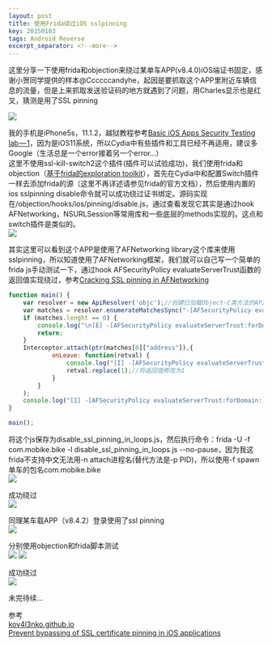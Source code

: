 ```yaml
---
layout: post
title: 使用Frida绕过iOS sslpinning
key: 20150103
tags: Android Reverse
excerpt_separator: <!--more-->
---
```

这里分享一下使用frida和objection来绕过某单车APP(v8.4.0)iOS端证书固定，感谢小贺同学提供的样本@Ccccccandyhe，起因是要抓取这个APP里附近车辆信息的流量，但是上来抓取发送验证码的地方就遇到了问题，用Charles显示也是红叉，猜测是用了SSL pinning
<!--more-->
![](https://raw.githubusercontent.com/la0s/la0s.github.io/master/screenshots/20181102.1.jpg)

我的手机是iPhone5s，11.1.2，越狱教程参考[Basic iOS Apps Security Testing lab — 1](https://medium.com/ehsahil/basic-ios-apps-security-testing-lab-1-2bf37c2a7d15)，因为是iOS11系统，所以Cydia中有些插件和工具已经不再适用，建议多Google（生活总是一个error接着另一个error...）  
这里不使用ssl-kill-switch2这个插件(插件可以试验成功)，我们使用frida和objection（[基于frida的exploration toolkit](https://github.com/sensepost/objection)），首先在Cydia中和配置Switch插件一样去添加frida的源（这里不再详述请参见frida的官方文档），然后使用内置的ios sslpinning disable命令就可以成功绕过证书绑定。源码实现在/objection/hooks/ios/pinning/disable.js，通过查看发现它其实是通过hook AFNetworking，NSURLSession等常用库和一些底层的methods实现的。这点和switch插件是类似的。  
![](https://raw.githubusercontent.com/la0s/la0s.github.io/master/screenshots/20181102.2.png)

其实这里可以看到这个APP是使用了AFNetworking library这个库来使用sslpinning，所以知道使用了AFNetworking框架，我们就可以自己写一个简单的frida js手动测试一下，通过hook AFSecurityPolicy evaluateServerTrust函数的返回值实现绕过，参考[Cracking SSL pinning in AFNetworking](https://kov4l3nko.github.io/blog/2018-06-17-afnetwork-disable-ssl-pinning/)
```javascript
function main() {
	var resolver = new ApiResolver('objc');//创建已加载Object-C类方法的API查找器
	var matches = resolver.enumerateMatchesSync("-[AFSecurityPolicy evaluateServerTrust:forDomain:]");//查找evaluateServerTrust:forDomain函数，返回数组类型
	if (matches.lenght == 0) {
		console.log("\n[E] -[AFSecurityPolicy evaluateServerTrust:forDomain:] is not found!\n");
		return;
	}
	Interceptor.attach(ptr(matches[0]["address"]),{
			onLeave: function(retval) {
				console.log("[I] -[AFSecurityPolicy evaluateServerTrust:forDomain:] hits!");
				retval.replace(1);//将返回值修改为1
			}
		}
	);
	console.log("[I] -[AFSecurityPolicy evaluateServerTrust:forDomain:] is hooked!\n")
}

main();
```
将这个js保存为disable_ssl_pinning_in_loops.js，然后执行命令：frida -U -f com.mobike.bike -l disable_ssl_pinning_in_loops.js \--no-pause，因为我这frida不支持中文无法用-n attach进程名(替代方法是-p PID)，所以使用-f spawn单车的包名com.mobike.bike  
![](https://raw.githubusercontent.com/la0s/la0s.github.io/master/screenshots/20181102.3.png)

成功绕过  
![](https://raw.githubusercontent.com/la0s/la0s.github.io/master/screenshots/20181102.4.jpg)

同理某车载APP（v8.4.2）登录使用了ssl pinning  
![](https://raw.githubusercontent.com/la0s/la0s.github.io/master/screenshots/20181102.7.jpeg)

分别使用objection和frida脚本测试  
![](https://raw.githubusercontent.com/la0s/la0s.github.io/master/screenshots/20181102.5.jpg)
![](https://raw.githubusercontent.com/la0s/la0s.github.io/master/screenshots/20181102.6.jpg)

成功绕过  
![](https://raw.githubusercontent.com/la0s/la0s.github.io/master/screenshots/20181102.8.jpeg)

未完待续...  

参考  
[kov4l3nko.github.io](https://kov4l3nko.github.io/)  
[Prevent bypassing of SSL certificate pinning in iOS applications](https://www.guardsquare.com/en/blog/iOS-SSL-certificate-pinning-bypassing)



